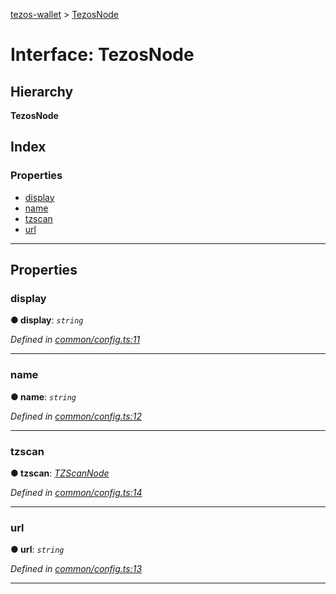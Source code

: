 [tezos-wallet](../README.md) > [TezosNode](../interfaces/tezosnode.md)

# Interface: TezosNode

## Hierarchy

**TezosNode**

## Index

### Properties

* [display](tezosnode.md#display)
* [name](tezosnode.md#name)
* [tzscan](tezosnode.md#tzscan)
* [url](tezosnode.md#url)

---

## Properties

<a id="display"></a>

###  display

**● display**: *`string`*

*Defined in [common/config.ts:11](https://github.com/simplestaking/tezos-wallet/blob/8c18c9f/src/common/config.ts#L11)*

___
<a id="name"></a>

###  name

**● name**: *`string`*

*Defined in [common/config.ts:12](https://github.com/simplestaking/tezos-wallet/blob/8c18c9f/src/common/config.ts#L12)*

___
<a id="tzscan"></a>

###  tzscan

**● tzscan**: *[TZScanNode](tzscannode.md)*

*Defined in [common/config.ts:14](https://github.com/simplestaking/tezos-wallet/blob/8c18c9f/src/common/config.ts#L14)*

___
<a id="url"></a>

###  url

**● url**: *`string`*

*Defined in [common/config.ts:13](https://github.com/simplestaking/tezos-wallet/blob/8c18c9f/src/common/config.ts#L13)*

___

